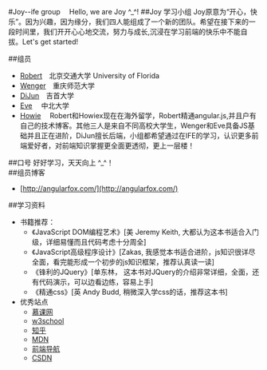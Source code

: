 #Joy--ife group
　Hello, we are Joy ^_^!
##Joy 学习小组
Joy原意为“开心，快乐”。因为兴趣，因为缘分，我们四人能组成了一个新的团队。希望在接下来的一段时间里，我们开开心心地交流，努力与成长,沉浸在学习前端的快乐中不能自拔。Let's get started!

##组员

* [Robert](http://mouapp.com/)　北京交通大学 University of Florida
* [Wenger](https://github.com/ZevZhan)　重庆师范大学
* [DiJun](https://github.com/satradj)　吉首大学
* [Eve](https://github.com/Evehaha)     　中北大学　 <br/>
* [Howie](https://github.com/Howiezhang226)
　Robert和Howiex现在在海外留学，Robert精通angular.js,并且户有自己的技术博客。其他三人是来自不同高校大学生，Wenger和Eve具备JS基础并且正在进阶，DiJun擅长后端，小组都希望通过在IFE的学习，认识更多前端爱好者，对前端知识掌握更全面更透彻，更上一层楼！

##口号
好好学习，天天向上 ^_^！ 
<br/>
##组员博客
* [http://angularfox.com/](http://angularfox.com/) 


##学习资料

* 书籍推荐：
    *  《JavaScript DOM编程艺术》[美 Jeremy Keith,  大都认为这本书适合入门级，详细易懂而且代码考虑十分周全]
    *  《JavaScript高级程序设计》[Zakas, 我感觉本书适合进阶，js知识很详尽全面，看完能形成一个初步的js知识框架，推荐认真读一读]
    *  《锋利的JQuery》[单东林， 这本书对JQuery的介绍非常详细，全面，还有代码演示，可以边看边练，容易上手]
    *  《精通css》[英 Andy Budd, 稍微深入学css的话，推荐这本书]
* 优秀站点
    * [慕课网](http://www.imooc.com/)
    * [w3school](http://www.w3school.com.cn/)
    * [知乎](http://www.zhihu.com/)
    * [MDN](https://developer.mozilla.org/zh-CN/docs/Web/Tutorials)
    * [前端导航](http://caibaojian.com/top)
    * [CSDN](http://bbs.csdn.net/forums/WebDevelop/recommend)

<br/>
